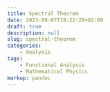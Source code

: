 ```yaml
---
title: Spectral Theorem
date: 2023-09-07T19:22:29+02:00
draft: true
description: null
slug: spectral-theorem
categories:
    - Analysis
tags:
    - Functional Analysis
    - Mathematical Physics
markup: pandoc
---
```


